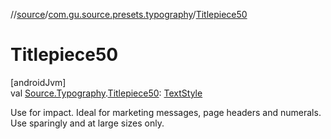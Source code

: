 //[source](../../index.md)/[com.gu.source.presets.typography](index.md)/[Titlepiece50](-titlepiece50.md)

# Titlepiece50

[androidJvm]\
val [Source.Typography](../com.gu.source/-source/-typography/index.md).[Titlepiece50](-titlepiece50.md): [TextStyle](https://developer.android.com/reference/kotlin/androidx/compose/ui/text/TextStyle.html)

Use for impact. Ideal for marketing messages, page headers and numerals. Use sparingly and at large sizes only.
